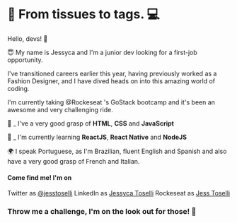 # 👗 From tissues to tags. 💻

Hello, devs!  👋

😇 My name is Jessyca and I'm a junior dev looking for a first-job opportunity.

I've transitioned careers earlier this year, having previously worked as a Fashion Designer, and I have dived heads on into this amazing world of coding.

I'm currently taking @Rockeseat 's GoStack bootcamp and it's been an awesome and very challenging ride.

🧶 _ I've a very good grasp of **HTML**, **CSS** and **JavaScript**

🧾 _ I'm currently learning **ReactJS**, **React Native** and **NodeJS**

🌍 I speak Portuguese, as I'm Brazilian, fluent English and Spanish and also have a very good grasp of French and Italian.

#### Come find me! I'm on
Twitter as [@jesstoselli](https://twitter.com/jesstoselli)
LinkedIn as [Jessyca Toselli](https://twitter.com/jesstoselli)
Rockeseat as [Jess Toselli](https://app.rocketseat.com.br/me/jessyca-toselli-1594492335)

### Throw me a challenge, I'm on the look out for those! 🚀
